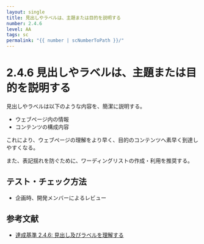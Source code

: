 ```yaml
---
layout: single
title: 見出しやラベルは、主題または目的を説明する
number: 2.4.6
level: AA
tags: sc
permalink: "{{ number | scNumberToPath }}/"
---
```


# 2.4.6 見出しやラベルは、主題または目的を説明する

見出しやラベルは以下のような内容を、簡潔に説明する。

- ウェブページ内の情報
- コンテンツの構成内容

これにより、ウェブページの理解をより早く、目的のコンテンツへ素早く到達しやすくなる。

また、表記揺れを防ぐために、ワーディングリストの作成・利用を推奨する。

## テスト・チェック方法

- 企画時、開発メンバーによるレビュー

## 参考文献

- [達成基準 2.4.6: 見出し及びラベルを理解する](https://waic.jp/docs/WCAG21/Understanding/headings-and-labels.html)
